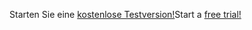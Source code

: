 <span data-ttu-id="65c61-101">Starten Sie eine [kostenlose Testversion!](https://go.microsoft.com/fwlink/?linkid=847861)</span><span class="sxs-lookup"><span data-stu-id="65c61-101">Start a [free trial!](https://go.microsoft.com/fwlink/?linkid=847861)</span></span>
